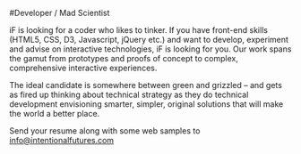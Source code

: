 #Developer / Mad Scientist

iF is looking for a coder who likes to tinker. If you have front-end skills (HTML5, CSS, D3, Javascript, jQuery etc.) and want to develop, experiment and advise on interactive technologies, iF is looking for you. Our work spans the gamut from prototypes and proofs of concept to complex, comprehensive interactive experiences.</p>

The ideal candidate is somewhere between green and grizzled – and gets as fired up thinking about technical strategy as they do technical development envisioning smarter, simpler, original solutions that will make the world a better place.

Send your resume along with some web samples to <a href="mailto:info@intentionalfutures.com">info@intentionalfutures.com</a>





